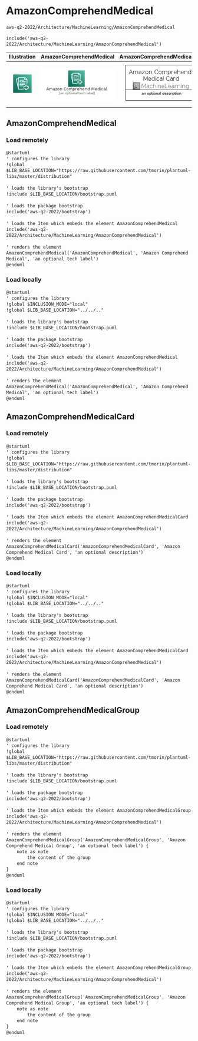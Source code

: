 # AmazonComprehendMedical


```text
aws-q2-2022/Architecture/MachineLearning/AmazonComprehendMedical
```

```text
include('aws-q2-2022/Architecture/MachineLearning/AmazonComprehendMedical')
```



| Illustration | AmazonComprehendMedical | AmazonComprehendMedicalCard | AmazonComprehendMedicalGroup |
| :---: | :---: | :---: | :---: |
| ![illustration for Illustration](../../../aws-q2-2022/Architecture/MachineLearning/AmazonComprehendMedical.png) | ![illustration for AmazonComprehendMedical](../../../aws-q2-2022/Architecture/MachineLearning/AmazonComprehendMedical.Local.png) | ![illustration for AmazonComprehendMedicalCard](../../../aws-q2-2022/Architecture/MachineLearning/AmazonComprehendMedicalCard.Local.png) | ![illustration for AmazonComprehendMedicalGroup](../../../aws-q2-2022/Architecture/MachineLearning/AmazonComprehendMedicalGroup.Local.png) |




## AmazonComprehendMedical

### Load remotely
```plantuml
@startuml
' configures the library
!global $LIB_BASE_LOCATION="https://raw.githubusercontent.com/tmorin/plantuml-libs/master/distribution"

' loads the library's bootstrap
!include $LIB_BASE_LOCATION/bootstrap.puml

' loads the package bootstrap
include('aws-q2-2022/bootstrap')

' loads the Item which embeds the element AmazonComprehendMedical
include('aws-q2-2022/Architecture/MachineLearning/AmazonComprehendMedical')

' renders the element
AmazonComprehendMedical('AmazonComprehendMedical', 'Amazon Comprehend Medical', 'an optional tech label')
@enduml
```

### Load locally
```plantuml
@startuml
' configures the library
!global $INCLUSION_MODE="local"
!global $LIB_BASE_LOCATION="../../.."

' loads the library's bootstrap
!include $LIB_BASE_LOCATION/bootstrap.puml

' loads the package bootstrap
include('aws-q2-2022/bootstrap')

' loads the Item which embeds the element AmazonComprehendMedical
include('aws-q2-2022/Architecture/MachineLearning/AmazonComprehendMedical')

' renders the element
AmazonComprehendMedical('AmazonComprehendMedical', 'Amazon Comprehend Medical', 'an optional tech label')
@enduml
```

## AmazonComprehendMedicalCard

### Load remotely
```plantuml
@startuml
' configures the library
!global $LIB_BASE_LOCATION="https://raw.githubusercontent.com/tmorin/plantuml-libs/master/distribution"

' loads the library's bootstrap
!include $LIB_BASE_LOCATION/bootstrap.puml

' loads the package bootstrap
include('aws-q2-2022/bootstrap')

' loads the Item which embeds the element AmazonComprehendMedicalCard
include('aws-q2-2022/Architecture/MachineLearning/AmazonComprehendMedical')

' renders the element
AmazonComprehendMedicalCard('AmazonComprehendMedicalCard', 'Amazon Comprehend Medical Card', 'an optional description')
@enduml
```

### Load locally
```plantuml
@startuml
' configures the library
!global $INCLUSION_MODE="local"
!global $LIB_BASE_LOCATION="../../.."

' loads the library's bootstrap
!include $LIB_BASE_LOCATION/bootstrap.puml

' loads the package bootstrap
include('aws-q2-2022/bootstrap')

' loads the Item which embeds the element AmazonComprehendMedicalCard
include('aws-q2-2022/Architecture/MachineLearning/AmazonComprehendMedical')

' renders the element
AmazonComprehendMedicalCard('AmazonComprehendMedicalCard', 'Amazon Comprehend Medical Card', 'an optional description')
@enduml
```

## AmazonComprehendMedicalGroup

### Load remotely
```plantuml
@startuml
' configures the library
!global $LIB_BASE_LOCATION="https://raw.githubusercontent.com/tmorin/plantuml-libs/master/distribution"

' loads the library's bootstrap
!include $LIB_BASE_LOCATION/bootstrap.puml

' loads the package bootstrap
include('aws-q2-2022/bootstrap')

' loads the Item which embeds the element AmazonComprehendMedicalGroup
include('aws-q2-2022/Architecture/MachineLearning/AmazonComprehendMedical')

' renders the element
AmazonComprehendMedicalGroup('AmazonComprehendMedicalGroup', 'Amazon Comprehend Medical Group', 'an optional tech label') {
    note as note
        the content of the group
    end note
}
@enduml
```

### Load locally
```plantuml
@startuml
' configures the library
!global $INCLUSION_MODE="local"
!global $LIB_BASE_LOCATION="../../.."

' loads the library's bootstrap
!include $LIB_BASE_LOCATION/bootstrap.puml

' loads the package bootstrap
include('aws-q2-2022/bootstrap')

' loads the Item which embeds the element AmazonComprehendMedicalGroup
include('aws-q2-2022/Architecture/MachineLearning/AmazonComprehendMedical')

' renders the element
AmazonComprehendMedicalGroup('AmazonComprehendMedicalGroup', 'Amazon Comprehend Medical Group', 'an optional tech label') {
    note as note
        the content of the group
    end note
}
@enduml
```

